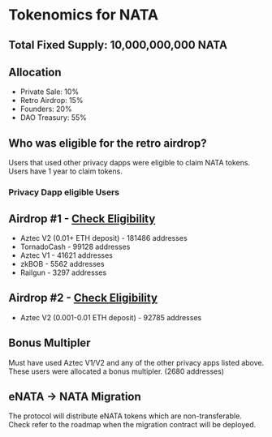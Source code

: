 # Tokenomics for NATA

## Total Fixed Supply: 10,000,000,000 NATA

## Allocation
- Private Sale: 10% 
- Retro Airdrop: 15%
- Founders: 20%
- DAO Treasury: 55%

## Who was eligible for the retro airdrop?
Users that used other privacy dapps were eligible to claim NATA tokens. Users have 1 year to claim tokens.

### Privacy Dapp eligible Users
## Airdrop #1 - [Check Eligibility](https://gist.githubusercontent.com/shichiro-nakahara/522b575bcbae4678982db535111c03bf/raw/b3a5fc1c03a7650e4bc5ee65d8e2882653ecd767/124c1074-877b-4fe3-9bab-90784804b78a.json)
- Aztec V2 (0.01+ ETH deposit) - 181486 addresses
- TornadoCash - 99128 addresses
- Aztec V1 - 41621 addresses
- zkBOB - 5562 addresses
- Railgun - 3297 addresses
## Airdrop #2 - [Check Eligibility](https://gist.githubusercontent.com/shichiro-nakahara/dba7b3fdb96dafaea0e4a15cd5777e94/raw/f4545437001b96ea6556a073b64427674bf201b6/Airdrop%25202%2520Allocations)
- Aztec V2 (0.001-0.01 ETH deposit) - 92785 addresses

## Bonus Multipler 
Must have used Aztec V1/V2 and any of the other privacy apps listed above. These users were allocated a bonus multipler. (2680 addresses) 

## eNATA -> NATA Migration
The protocol will distribute eNATA tokens which are non-transferable. Check refer to the roadmap when the migration contract will be deployed.